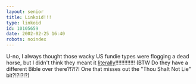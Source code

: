 ```yaml
---
layout: senior
title: Linkoid!!!
type: linkoid
id: 10105659
date: 2002-02-25 16:40
robots: noindex
---
```

<p>U-no, I always thought those wacky US fundie types were flogging a dead horse, but I didn't think they meant it <a href="http://www.massequality.org/bh1_9.php" title="'Save Our Horses'?!??!?">literally</a>!!!!!!!!!!!!! (BTW Do they have a different Bible over there?!?!?! One that misses out the "Thou Shalt Not Lie" bit?!?!?!?)</p>